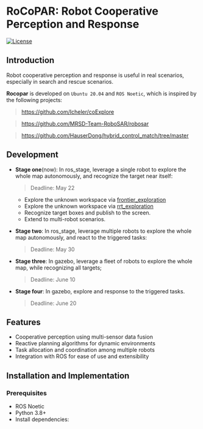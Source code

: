 # RoCoPAR: Robot Cooperative Perception and Response
[![License](https://img.shields.io/badge/license-MIT-blue.svg)](LICENSE)
<!-- [![Build Status](https://travis-ci.com/username/repo.svg?branch=main)](https://travis-ci.com/ICAWang/RoCoPAR) -->

<!-- Robot Cooperative Perception and Reactive Planning -->
<!-- Robust Collaborative Perception and Autonomous Response -->

## Introduction
Robot cooperative perception and response is useful in real scenarios,
especially in search and rescue scenarios.

**Rocopar** is developed on `Ubuntu 20.04` and `ROS Noetic`, which is inspired by the following projects:

> https://github.com/Icheler/coExplore

> https://github.com/MRSD-Team-RoboSAR/robosar

> https://github.com/HauserDong/hybrid_control_match/tree/master



## Development
- **Stage one**(now): In ros_stage, leverage a single robot to explore the whole map autonomously, and recognize the target near itself:
    > Deadline: May 22
  - Explore the unknown workspace via [frontier_exploration](http://wiki.ros.org/frontier_exploration)
  - Explore the unknown workspace via [rrt_exploration](http://wiki.ros.org/rrt_exploration)
  - Recognize target boxes and publish to the screen.
  - Extend to multi-robot scenarios.
  
- **Stage two**: In ros_stage, leverage multiple robots to explore the whole map autonomously, and react to the triggered tasks:
    > Deadline: May 30



- **Stage three**: In gazebo, leverage a fleet of robots to explore the whole map, while recognizing all targets;
    > Deadline: June 10

- **Stage four**: In gazebo, explore and response to the triggered tasks.
    > Deadline: June 20





## Features
- Cooperative perception using multi-sensor data fusion 
- Reactive planning algorithms for dynamic environments
- Task allocation and coordination among multiple robots
- Integration with ROS for ease of use and extensibility


## Installation and Implementation

### Prerequisites

- ROS Noetic
- Python 3.8+
- Install dependencies:

